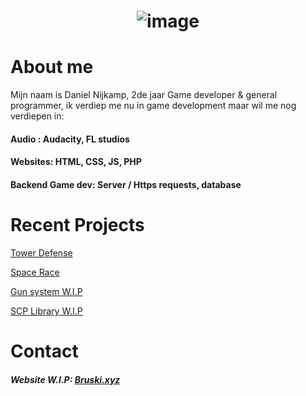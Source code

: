 <h1 align="center">
  
![image](../src/img.jpg?raw=true)

</h1>

# About me

Mijn naam is Daniel Nijkamp, 2de jaar Game developer & general programmer, ik verdiep me nu in game development maar wil me nog verdiepen in:

#### Audio : Audacity, FL studios
#### Websites: HTML, CSS, JS, PHP
#### Backend Game dev: Server / Https requests, database


# Recent Projects
[Tower Defense](https://github.com/DanielNijkamp/Tower_Defense)

[Space Race](https://github.com/DanielNijkamp/ExpendingSpace)

[Gun system W.I.P](https://github.com/DanielNijkamp/UnityGunSystem)

[SCP Library W.I.P](https://github.com/DanielNijkamp/F2M6PROG)

# Contact

##### Website W.I.P: [Bruski.xyz](https://bruski.xyz)

